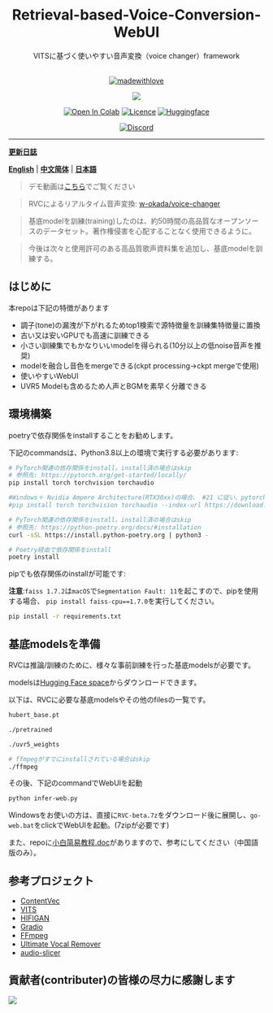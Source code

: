 <div align="center">

<h1>Retrieval-based-Voice-Conversion-WebUI</h1>
VITSに基づく使いやすい音声変換（voice changer）framework<br><br>

[![madewithlove](https://forthebadge.com/images/badges/built-with-love.svg)](https://github.com/liujing04/Retrieval-based-Voice-Conversion-WebUI)

<img src="https://counter.seku.su/cmoe?name=rvc&theme=r34" /><br>

[![Open In Colab](https://img.shields.io/badge/Colab-F9AB00?style=for-the-badge&logo=googlecolab&color=525252)](https://colab.research.google.com/github/liujing04/Retrieval-based-Voice-Conversion-WebUI/blob/main/Retrieval_based_Voice_Conversion_WebUI.ipynb)
[![Licence](https://img.shields.io/github/license/liujing04/Retrieval-based-Voice-Conversion-WebUI?style=for-the-badge)](https://github.com/liujing04/Retrieval-based-Voice-Conversion-WebUI/blob/main/%E4%BD%BF%E7%94%A8%E9%9C%80%E9%81%B5%E5%AE%88%E7%9A%84%E5%8D%8F%E8%AE%AE-LICENSE.txt)
[![Huggingface](https://img.shields.io/badge/🤗%20-Spaces-yellow.svg?style=for-the-badge)](https://huggingface.co/lj1995/VoiceConversionWebUI/tree/main/)

[![Discord](https://img.shields.io/badge/RVC%20Developers-Discord-7289DA?style=for-the-badge&logo=discord&logoColor=white)](https://discord.gg/HcsmBBGyVk)

</div>

------

[**更新日誌**](https://github.com/liujing04/Retrieval-based-Voice-Conversion-WebUI/blob/main/Changelog_CN.md)

[**English**](./README.en.md) | [**中文简体**](../README.md) | [**日本語**](./README.ja.md)

> デモ動画は[こちら](https://www.bilibili.com/video/BV1pm4y1z7Gm/)でご覧ください

> RVCによるリアルタイム音声変換: [w-okada/voice-changer](https://github.com/w-okada/voice-changer)

> 基底modelを訓練(training)したのは、約50時間の高品質なオープンソースのデータセット。著作権侵害を心配することなく使用できるように。

> 今後は次々と使用許可のある高品質歌声資料集を追加し、基底modelを訓練する。

## はじめに
本repoは下記の特徴があります

+ 調子(tone)の漏洩が下がれるためtop1検索で源特徴量を訓練集特徴量に置換
+ 古い又は安いGPUでも高速に訓練できる
+ 小さい訓練集でもかなりいいmodelを得られる(10分以上の低noise音声を推奨)
+ modelを融合し音色をmergeできる(ckpt processing->ckpt mergeで使用)
+ 使いやすいWebUI
+ UVR5 Modelも含めるため人声とBGMを素早く分離できる

## 環境構築
poetryで依存関係をinstallすることをお勧めします。

下記のcommandsは、Python3.8以上の環境で実行する必要があります:
```bash
# PyTorch関連の依存関係をinstall。install済の場合はskip
# 参照先: https://pytorch.org/get-started/locally/
pip install torch torchvision torchaudio

#Windows＋ Nvidia Ampere Architecture(RTX30xx)の場合、 #21 に従い、pytorchに対応するcuda versionを指定する必要があります。
#pip install torch torchvision torchaudio --index-url https://download.pytorch.org/whl/cu117

# PyTorch関連の依存関係をinstall。install済の場合はskip
# 参照先: https://python-poetry.org/docs/#installation
curl -sSL https://install.python-poetry.org | python3 -

# Poetry経由で依存関係をinstall
poetry install
```

pipでも依存関係のinstallが可能です:

**注意**:`faiss 1.7.2`は`macOS`で`Segmentation Fault: 11`を起こすので、pipを使用する場合、 `pip install faiss-cpu==1.7.0`を実行してください。

```bash
pip install -r requirements.txt
```

## 基底modelsを準備
RVCは推論/訓練のために、様々な事前訓練を行った基底modelsが必要です。

modelsは[Hugging Face space](https://huggingface.co/lj1995/VoiceConversionWebUI/tree/main/)からダウンロードできます。

以下は、RVCに必要な基底modelsやその他のfilesの一覧です。
```bash
hubert_base.pt

./pretrained 

./uvr5_weights

# ffmpegがすでにinstallされている場合はskip
./ffmpeg
```
その後、下記のcommandでWebUIを起動
```bash
python infer-web.py
```
Windowsをお使いの方は、直接に`RVC-beta.7z`をダウンロード後に展開し、`go-web.bat`をclickでWebUIを起動。(7zipが必要です)

また、repoに[小白简易教程.doc](./小白简易教程.doc)がありますので、参考にしてください（中国語版のみ）。

## 参考プロジェクト
+ [ContentVec](https://github.com/auspicious3000/contentvec/)
+ [VITS](https://github.com/jaywalnut310/vits)
+ [HIFIGAN](https://github.com/jik876/hifi-gan)
+ [Gradio](https://github.com/gradio-app/gradio)
+ [FFmpeg](https://github.com/FFmpeg/FFmpeg)
+ [Ultimate Vocal Remover](https://github.com/Anjok07/ultimatevocalremovergui)
+ [audio-slicer](https://github.com/openvpi/audio-slicer)

## 貢献者(contributer)の皆様の尽力に感謝します
<a href="https://github.com/liujing04/Retrieval-based-Voice-Conversion-WebUI/graphs/contributors" target="_blank">
  <img src="https://contrib.rocks/image?repo=liujing04/Retrieval-based-Voice-Conversion-WebUI" />
</a>
